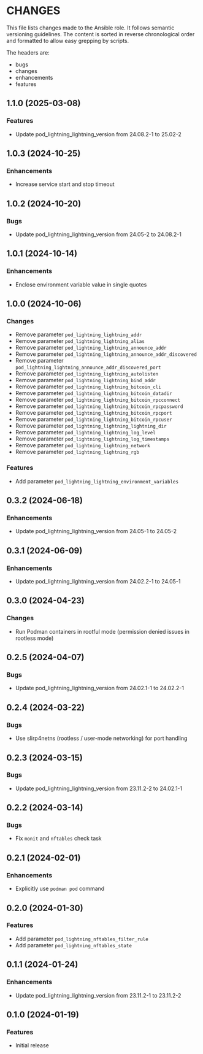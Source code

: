# CHANGES

This file lists changes made to the Ansible role. It follows semantic versioning
guidelines. The content is sorted in reverse chronological order and formatted
to allow easy grepping by scripts.

The headers are:
- bugs
- changes
- enhancements
- features

## 1.1.0 (2025-03-08)

### Features

- Update pod_lightning_lightning_version from 24.08.2-1 to 25.02-2

## 1.0.3 (2024-10-25)

### Enhancements

- Increase service start and stop timeout

## 1.0.2 (2024-10-20)

### Bugs

- Update pod_lightning_lightning_version from 24.05-2 to 24.08.2-1

## 1.0.1 (2024-10-14)

### Enhancements

- Enclose environment variable value in single quotes

## 1.0.0 (2024-10-06)

### Changes

- Remove parameter `pod_lightning_lightning_addr`
- Remove parameter `pod_lightning_lightning_alias`
- Remove parameter `pod_lightning_lightning_announce_addr`
- Remove parameter `pod_lightning_lightning_announce_addr_discovered`
- Remove parameter `pod_lightning_lightning_announce_addr_discovered_port`
- Remove parameter `pod_lightning_lightning_autolisten`
- Remove parameter `pod_lightning_lightning_bind_addr`
- Remove parameter `pod_lightning_lightning_bitcoin_cli`
- Remove parameter `pod_lightning_lightning_bitcoin_datadir`
- Remove parameter `pod_lightning_lightning_bitcoin_rpcconnect`
- Remove parameter `pod_lightning_lightning_bitcoin_rpcpassword`
- Remove parameter `pod_lightning_lightning_bitcoin_rpcport`
- Remove parameter `pod_lightning_lightning_bitcoin_rpcuser`
- Remove parameter `pod_lightning_lightning_lightning_dir`
- Remove parameter `pod_lightning_lightning_log_level`
- Remove parameter `pod_lightning_lightning_log_timestamps`
- Remove parameter `pod_lightning_lightning_network`
- Remove parameter `pod_lightning_lightning_rgb`

### Features

- Add parameter `pod_lightning_lightning_environment_variables`

## 0.3.2 (2024-06-18)

### Enhancements

- Update pod_lightning_lightning_version from 24.05-1 to 24.05-2

## 0.3.1 (2024-06-09)

### Enhancements

- Update pod_lightning_lightning_version from 24.02.2-1 to 24.05-1

## 0.3.0 (2024-04-23)

### Changes

- Run Podman containers in rootful mode (permission denied issues in rootless mode)

## 0.2.5 (2024-04-07)

### Bugs

- Update pod_lightning_lightning_version from 24.02.1-1 to 24.02.2-1

## 0.2.4 (2024-03-22)

### Bugs

- Use slirp4netns (rootless / user-mode networking) for port handling

## 0.2.3 (2024-03-15)

### Bugs

- Update pod_lightning_lightning_version from 23.11.2-2 to 24.02.1-1

## 0.2.2 (2024-03-14)

### Bugs

- Fix `monit` and `nftables` check task

## 0.2.1 (2024-02-01)

### Enhancements

- Explicitly use `podman pod` command

## 0.2.0 (2024-01-30)

### Features

- Add parameter `pod_lightning_nftables_filter_rule`
- Add parameter `pod_lightning_nftables_state`

## 0.1.1 (2024-01-24)

### Enhancements

- Update pod_lightning_lightning_version from 23.11.2-1 to 23.11.2-2

## 0.1.0 (2024-01-19)

### Features

- Initial release
